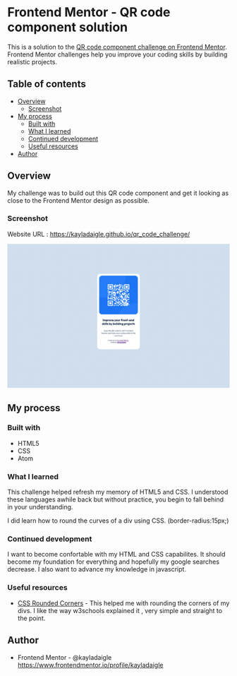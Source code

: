 # Frontend Mentor - QR code component solution

This is a solution to the [QR code component challenge on Frontend Mentor](https://www.frontendmentor.io/challenges/qr-code-component-iux_sIO_H). Frontend Mentor challenges help you improve your coding skills by building realistic projects.

## Table of contents

- [Overview](#overview)
  - [Screenshot](#screenshot)
- [My process](#my-process)
  - [Built with](#built-with)
  - [What I learned](#what-i-learned)
  - [Continued development](#continued-development)
  - [Useful resources](#useful-resources)
- [Author](#author)


## Overview
My challenge was to build out this QR code component and get it looking as close to the Frontend Mentor design as possible.

### Screenshot 
Website URL :  https://kayladaigle.github.io/qr_code_challenge/

![](qr-code-component-main/images/qrcode.jpg)

## My process

### Built with

- HTML5
- CSS
- Atom


### What I learned

This challenge helped refresh my memory of HTML5 and CSS. I understood these languages awhile back but without practice, you begin to fall behind in your understanding.

I did learn how to round the curves of a div using CSS. (border-radius:15px;)



### Continued development

I want to become confortable with my HTML and CSS capabilites. It should become my foundation for everything and hopefully my google searches decrease. I also want to advance my knowledge in javascript.

### Useful resources

- [CSS Rounded Corners](https://www.w3schools.com/css/css3_borders.asp) - This helped me with rounding the corners of my divs. I like the way w3schools explained it , very simple and straight to the point.



## Author

- Frontend Mentor - @kayladaigle https://www.frontendmentor.io/profile/kayladaigle
